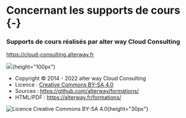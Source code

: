 # Concernant les supports de cours {-}

### Supports de cours réalisés par alter way Cloud Consulting

<https://cloud-consulting.alterway.fr>

![](images/logo-awcc.jpg){height="100px"}

- Copyright © 2014 - 2022 alter way Cloud Consulting
- Licence : [Creative Commons BY-SA 4.0](https://creativecommons.org/licenses/by-sa/4.0/deed.fr)
- Sources : <https://github.com/alterway/formations/>
- HTML/PDF : <https://alterway.fr/formations/>

![Licence Creative Commons BY-SA 4.0](images/licence.png){height="30px"}


